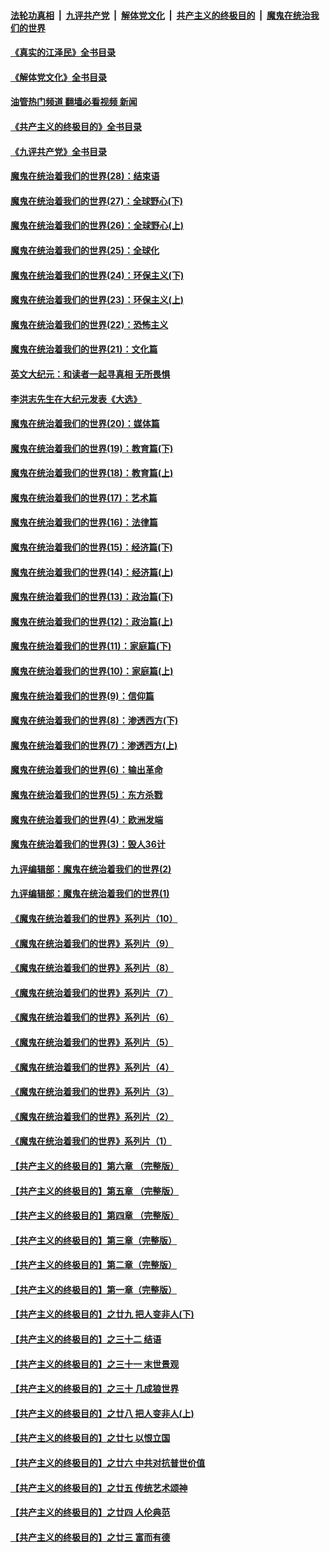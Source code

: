 ####  [法轮功真相](../../../../basic/blob/master/README.md?t=06302101) &nbsp;|&nbsp; [九评共产党](../../../../9ping.md/blob/master/README.md?t=06302101) &nbsp;|&nbsp; [解体党文化](../../../../jtdwh.md/blob/master/README.md?t=06302101)  &nbsp;|&nbsp; [共产主义的终极目的](../../../../gczydzjmd.md/blob/master/README.md?t=06302101) &nbsp;|&nbsp; [魔鬼在统治我们的世界](../../../../mgztzwmdsj.md/blob/master/README.md?t=06302101) 

#### [《真实的江泽民》全书目录](../pages/nsc422/n13721399.md?t=06302101) 

#### [《解体党文化》全书目录](../pages/nsc422/n13721157.md?t=06302101) 

#### [油管热门频道 翻墙必看视频 新闻](http://45.76.130.85:81/youtube.html?06302101)

#### [《共产主义的终极目的》全书目录](../pages/nsc422/n13721048.md?t=06302101) 

#### [《九评共产党》全书目录](../pages/nsc422/n13708085.md?t=06302101) 

#### [魔鬼在统治着我们的世界(28)：结束语](../pages/nsc422/n10936246.md?t=06302101) 

#### [魔鬼在统治着我们的世界(27)：全球野心(下)](../pages/nsc422/n10928319.md?t=06302101) 

#### [魔鬼在统治着我们的世界(26)：全球野心(上)](../pages/nsc422/n10900318.md?t=06302101) 

#### [魔鬼在统治着我们的世界(25)：全球化](../pages/nsc422/n10788205.md?t=06302101) 

#### [魔鬼在统治着我们的世界(24)：环保主义(下)](../pages/nsc422/n10695307.md?t=06302101) 

#### [魔鬼在统治着我们的世界(23)：环保主义(上)](../pages/nsc422/n10688613.md?t=06302101) 

#### [魔鬼在统治着我们的世界(22)：恐怖主义](../pages/nsc422/n10614727.md?t=06302101) 

#### [魔鬼在统治着我们的世界(21)：文化篇](../pages/nsc422/n10597706.md?t=06302101) 

#### [英文大纪元：和读者一起寻真相 无所畏惧](../pages/nsc422/n12542027.md?t=06302101) 

#### [李洪志先生在大纪元发表《大选》](../pages/nsc422/n12534746.md?t=06302101) 

#### [魔鬼在统治着我们的世界(20)：媒体篇](../pages/nsc422/n10586579.md?t=06302101) 

#### [魔鬼在统治着我们的世界(19)：教育篇(下)](../pages/nsc422/n10564808.md?t=06302101) 

#### [魔鬼在统治着我们的世界(18)：教育篇(上)](../pages/nsc422/n10526970.md?t=06302101) 

#### [魔鬼在统治着我们的世界(17)：艺术篇](../pages/nsc422/n10499093.md?t=06302101) 

#### [魔鬼在统治着我们的世界(16)：法律篇](../pages/nsc422/n10485969.md?t=06302101) 

#### [魔鬼在统治着我们的世界(15)：经济篇(下)](../pages/nsc422/n10469975.md?t=06302101) 

#### [魔鬼在统治着我们的世界(14)：经济篇(上)](../pages/nsc422/n10457370.md?t=06302101) 

#### [魔鬼在统治着我们的世界(13)：政治篇(下)](../pages/nsc422/n10448270.md?t=06302101) 

#### [魔鬼在统治着我们的世界(12)：政治篇(上)](../pages/nsc422/n10444576.md?t=06302101) 

#### [魔鬼在统治着我们的世界(11)：家庭篇(下)](../pages/nsc422/n10440961.md?t=06302101) 

#### [魔鬼在统治着我们的世界(10)：家庭篇(上)](../pages/nsc422/n10435448.md?t=06302101) 

#### [魔鬼在统治着我们的世界(9)：信仰篇](../pages/nsc422/n10432159.md?t=06302101) 

#### [魔鬼在统治着我们的世界(8)：渗透西方(下)](../pages/nsc422/n10429603.md?t=06302101) 

#### [魔鬼在统治着我们的世界(7)：渗透西方(上)](../pages/nsc422/n10426013.md?t=06302101) 

#### [魔鬼在统治着我们的世界(6)：输出革命](../pages/nsc422/n10421536.md?t=06302101) 

#### [魔鬼在统治着我们的世界(5)：东方杀戮](../pages/nsc422/n10417707.md?t=06302101) 

#### [魔鬼在统治着我们的世界(4)：欧洲发端](../pages/nsc422/n10414890.md?t=06302101) 

#### [魔鬼在统治着我们的世界(3)：毁人36计](../pages/nsc422/n10411583.md?t=06302101) 

#### [九评编辑部：魔鬼在统治着我们的世界(2)](../pages/nsc422/n10410036.md?t=06302101) 

#### [九评编辑部：魔鬼在统治着我们的世界(1)](../pages/nsc422/n10406825.md?t=06302101) 

#### [《魔鬼在统治着我们的世界》系列片（10）](../pages/nsc422/n12292670.md?t=06302101) 

#### [《魔鬼在统治着我们的世界》系列片（9）](../pages/nsc422/n12290859.md?t=06302101) 

#### [《魔鬼在统治着我们的世界》系列片（8）](../pages/nsc422/n12287445.md?t=06302101) 

#### [《魔鬼在统治着我们的世界》系列片（7）](../pages/nsc422/n12283425.md?t=06302101) 

#### [《魔鬼在统治着我们的世界》系列片（6）](../pages/nsc422/n12282314.md?t=06302101) 

#### [《魔鬼在统治着我们的世界》系列片（5）](../pages/nsc422/n12281419.md?t=06302101) 

#### [《魔鬼在统治着我们的世界》系列片（4）](../pages/nsc422/n12274024.md?t=06302101) 

#### [《魔鬼在统治着我们的世界》系列片（3）](../pages/nsc422/n12271322.md?t=06302101) 

#### [《魔鬼在统治着我们的世界》系列片（2）](../pages/nsc422/n12269049.md?t=06302101) 

#### [《魔鬼在统治着我们的世界》系列片（1）](../pages/nsc422/n12267575.md?t=06302101) 

#### [【共产主义的终极目的】第六章 （完整版）](../pages/nsc422/n11428913.md?t=06302101) 

#### [【共产主义的终极目的】第五章 （完整版）](../pages/nsc422/n11428912.md?t=06302101) 

#### [【共产主义的终极目的】第四章 （完整版）](../pages/nsc422/n11428907.md?t=06302101) 

#### [【共产主义的终极目的】第三章（完整版）](../pages/nsc422/n11428848.md?t=06302101) 

#### [【共产主义的终极目的】第二章（完整版）](../pages/nsc422/n11428831.md?t=06302101) 

#### [【共产主义的终极目的】第一章（完整版）](../pages/nsc422/n11417651.md?t=06302101) 

#### [【共产主义的终极目的】之廿九 把人变非人(下)](../pages/nsc422/n11344140.md?t=06302101) 

#### [【共产主义的终极目的】之三十二 结语](../pages/nsc422/n11360535.md?t=06302101) 

#### [【共产主义的终极目的】之三十一 末世景观](../pages/nsc422/n11351129.md?t=06302101) 

#### [【共产主义的终极目的】之三十 几成狼世界](../pages/nsc422/n11348280.md?t=06302101) 

#### [【共产主义的终极目的】之廿八 把人变非人(上)](../pages/nsc422/n11340492.md?t=06302101) 

#### [【共产主义的终极目的】之廿七 以恨立国](../pages/nsc422/n11336944.md?t=06302101) 

#### [【共产主义的终极目的】之廿六 中共对抗普世价值](../pages/nsc422/n11324785.md?t=06302101) 

#### [【共产主义的终极目的】之廿五 传统艺术颂神](../pages/nsc422/n11296396.md?t=06302101) 

#### [【共产主义的终极目的】之廿四 人伦典范](../pages/nsc422/n11296397.md?t=06302101) 

#### [【共产主义的终极目的】之廿三 富而有德](../pages/nsc422/n11283598.md?t=06302101) 

<img src='http://gfw-breaker.win/goodnews/indexes/nsc422.md' width='0px' height='0px'/>

